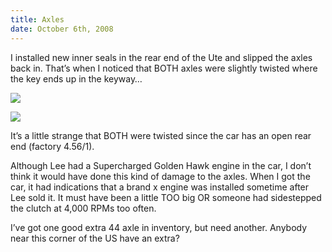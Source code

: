 ```yaml
---
title: Axles
date: October 6th, 2008
---
```


I installed new inner seals in the rear end of the Ute and slipped the axles back in. That’s when I noticed that BOTH axles were slightly twisted where the key ends up in the keyway…

![](/images/pop/studeute/undercarriage010.jpg)

![](/images/pop/studeute/undercarriage012.jpg)

It’s a little strange that BOTH were twisted since the car has an open rear end (factory 4.56/1).

Although Lee had a Supercharged Golden Hawk engine in the car, I don’t think it would have done this kind of damage to the axles. When I got the car, it had indications that a brand x engine was installed sometime after Lee sold it. It must have been a little TOO big OR someone had sidestepped the clutch at 4,000 RPMs too often.

I’ve got one good extra 44 axle in inventory, but need another. Anybody near this corner of the US have an extra?
